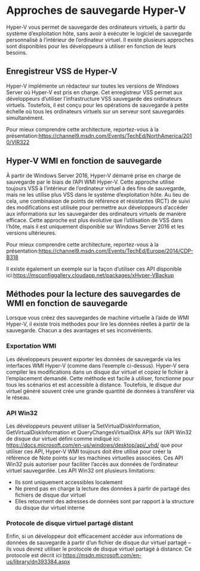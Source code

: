 # <a name="hyper-v-backup-approaches"></a>Approches de sauvegarde Hyper-V
Hyper-V vous permet de sauvegarde des ordinateurs virtuels, à partir du système d’exploitation hôte, sans avoir à exécuter le logiciel de sauvegarde personnalisé à l’intérieur de l’ordinateur virtuel.  Il existe plusieurs approches sont disponibles pour les développeurs à utiliser en fonction de leurs besoins.
## <a name="hyper-v-vss-writer"></a>Enregistreur VSS de Hyper-V
Hyper-V implémente un rédacteur sur toutes les versions de Windows Server où Hyper-V est pris en charge.  Cet enregistreur VSS permet aux développeurs d’utiliser l’infrastructure VSS sauvegarde des ordinateurs virtuels.  Toutefois, il est conçu pour les opérations de sauvegarde à petite échelle où tous les ordinateurs virtuels sur un serveur sont sauvegardés simultanément.

Pour mieux comprendre cette architecture, reportez-vous à la présentation:https://channel9.msdn.com/Events/TechEd/NorthAmerica/2010/VIR322
## <a name="hyper-v-wmi-based-backup"></a>Hyper-V WMI en fonction de sauvegarde
À partir de Windows Server 2016, Hyper-V démarré prise en charge de sauvegarde par le biais de l’API WMI Hyper-V.  Cette approche utilise toujours VSS à l’intérieur de l’ordinateur virtuel à des fins de sauvegarde, mais ne les utilise plus VSS dans le système d’exploitation hôte.  Au lieu de cela, une combinaison de points de référence et résistantes (RCT) de suivi des modifications est utilisée pour permettre aux développeurs d’accéder aux informations sur les sauvegarder des ordinateurs virtuels de manière efficace.  Cette approche est plus évolutive que l’utilisation de VSS dans l’hôte, mais il est uniquement disponible sur Windows Server 2016 et les versions ultérieures.

Pour mieux comprendre cette architecture, reportez-vous à la présentation:https://channel9.msdn.com/Events/TechEd/Europe/2014/CDP-B318 

Il existe également un exemple sur la façon d’utiliser ces API disponible ici:https://msconfiggallery.cloudapp.net/packages/xHyper-VBackup
## <a name="methods-for-reading-backups-from-wmi-based-backup"></a>Méthodes pour la lecture des sauvegardes de WMI en fonction de sauvegarde
Lorsque vous créez des sauvegardes de machine virtuelle à l’aide de WMI Hyper-V, il existe trois méthodes pour lire les données réelles à partir de la sauvegarde.  Chacun a des avantages et ses inconvénients.
### <a name="wmi-export"></a>Exportation WMI
Les développeurs peuvent exporter les données de sauvegarde via les interfaces WMI Hyper-V (comme dans l’exemple ci-dessus).  Hyper-V sera compiler les modifications dans un disque dur virtuel et copiez le fichier à l’emplacement demandé.  Cette méthode est facile à utiliser, fonctionne pour tous les scénarios et est accessible à distance.  Toutefois, le disque dur virtuel généré souvent crée une grande quantité de données à transférer via le réseau.
### <a name="win32-apis"></a>API Win32
Les développeurs peuvent utiliser la SetVirtualDiskInformation, GetVirtualDiskInformation et QueryChangesVirtualDisk APIs sur l’API Win32 de disque dur virtuel défini comme indiqué ici: https://docs.microsoft.com/en-us/windows/desktop/api/_vhd/ que pour utiliser ces API, Hyper-V WMI toujours doit être utilisé pour créer la référence de Note points sur les machines virtuelles associées.  Ces API Win32 puis autoriser pour faciliter l’accès aux données de l’ordinateur virtuel sauvegardée.  Les API Win32 ont plusieurs limitations:
*   Ils sont uniquement accessibles localement
*   Ne prend pas en charge la lecture des données à partir de partagé des fichiers de disque dur virtuel
*   Elles retournent des adresses de données sont par rapport à la structure du disque dur virtuel interne

### <a name="remote-shared-virtual-disk-protocol"></a>Protocole de disque virtuel partagé distant
Enfin, si un développeur doit efficacement accéder aux informations de données de sauvegarde à partir d’un fichier de disque dur virtuel partagé – ils vous devrez utiliser le protocole de disque virtuel partagé à distance.  Ce protocole est décrit ici:https://msdn.microsoft.com/en-us/library/dn393384.aspx
